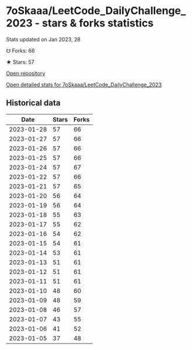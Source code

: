 # 7oSkaaa/LeetCode_DailyChallenge_2023 - stars & forks statistics

Stats updated on Jan 2023, 28

☋ Forks: 66

★ Stars: 57

[Open repository](https://github.com/7oSkaaa/LeetCode_DailyChallenge_2023)

[Open detailed stats for 7oSkaaa/LeetCode_DailyChallenge_2023](https://reviewgithub.com/rep/7oSkaaa/LeetCode_DailyChallenge_2023)

## Historical data
| Date | Stars | Forks |
|------|-------|-------|
| 2023-01-28 | 57 | 66 | 
| 2023-01-27 | 57 | 66 | 
| 2023-01-26 | 57 | 66 | 
| 2023-01-25 | 57 | 66 | 
| 2023-01-24 | 57 | 67 | 
| 2023-01-22 | 57 | 66 | 
| 2023-01-21 | 57 | 65 | 
| 2023-01-20 | 56 | 64 | 
| 2023-01-19 | 56 | 64 | 
| 2023-01-18 | 55 | 63 | 
| 2023-01-17 | 55 | 62 | 
| 2023-01-16 | 54 | 62 | 
| 2023-01-15 | 54 | 61 | 
| 2023-01-14 | 53 | 61 | 
| 2023-01-13 | 51 | 61 | 
| 2023-01-12 | 51 | 61 | 
| 2023-01-11 | 51 | 61 | 
| 2023-01-10 | 48 | 60 | 
| 2023-01-09 | 48 | 59 | 
| 2023-01-08 | 46 | 57 | 
| 2023-01-07 | 43 | 55 | 
| 2023-01-06 | 41 | 52 | 
| 2023-01-05 | 37 | 48 | 

